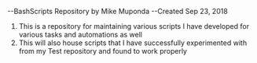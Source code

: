 --BashScripts Repository by Mike Muponda
--Created Sep 23, 2018

1. This is a repository for maintaining various scripts I have developed for various tasks and automations as well
2. This will also house scripts that I have successfully experimented with from my Test repository and found to work properly

